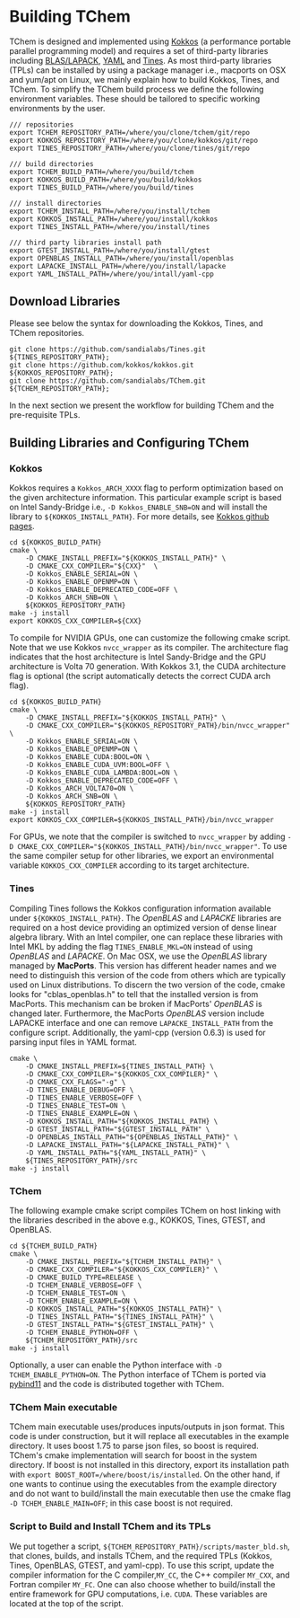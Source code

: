 # Building TChem

TChem is designed and implemented using [Kokkos](https://github.com/kokkos/kokkos.git) (a performance portable parallel programming model) and requires a set of third-party libraries including [BLAS/LAPACK](http://www.openblas.net), [YAML](https://github.com/jbeder/yaml-cpp) and [Tines](https://github.com/sandialabs/Tines.git).
As most third-party libraries (TPLs) can be installed by using a package manager i.e., macports on OSX and yum/apt on Linux, we mainly explain how to build Kokkos, Tines, and TChem.
To simplify the TChem build process we define the following environment variables. These should be tailored to specific working environments by the user.


```
/// repositories
export TCHEM_REPOSITORY_PATH=/where/you/clone/tchem/git/repo
export KOKKOS_REPOSITORY_PATH=/where/you/clone/kokkos/git/repo
export TINES_REPOSITORY_PATH=/where/you/clone/tines/git/repo

/// build directories
export TCHEM_BUILD_PATH=/where/you/build/tchem
export KOKKOS_BUILD_PATH=/where/you/build/kokkos
export TINES_BUILD_PATH=/where/you/build/tines

/// install directories
export TCHEM_INSTALL_PATH=/where/you/install/tchem
export KOKKOS_INSTALL_PATH=/where/you/install/kokkos
export TINES_INSTALL_PATH=/where/you/install/tines

/// third party libraries install path
export GTEST_INSTALL_PATH=/where/you/install/gtest
export OPENBLAS_INSTALL_PATH=/where/you/install/openblas
export LAPACKE_INSTALL_PATH=/where/you/install/lapacke
export YAML_INSTALL_PATH=/where/you/intall/yaml-cpp
```

## Download Libraries


Please see below the syntax for downloading the Kokkos, Tines, and TChem repositories.

```
git clone https://github.com/sandialabs/Tines.git  ${TINES_REPOSITORY_PATH};
git clone https://github.com/kokkos/kokkos.git ${KOKKOS_REPOSITORY_PATH};
git clone https://github.com/sandialabs/TChem.git ${TCHEM_REPOSITORY_PATH};
```
In the next section we present the workflow for building TChem and the pre-requisite TPLs.

## Building Libraries and Configuring TChem

### Kokkos

Kokkos requires a ``Kokkos_ARCH_XXXX`` flag to perform optimization based on the given architecture information. This particular example script is based on Intel Sandy-Bridge i.e., ``-D Kokkos_ENABLE_SNB=ON`` and will install the library to ``${KOKKOS_INSTALL_PATH}``. For more details, see [Kokkos github pages](https://github.com/kokkos/kokkos).

```
cd ${KOKKOS_BUILD_PATH}
cmake \
    -D CMAKE_INSTALL_PREFIX="${KOKKOS_INSTALL_PATH}" \
    -D CMAKE_CXX_COMPILER="${CXX}"  \
    -D Kokkos_ENABLE_SERIAL=ON \
    -D Kokkos_ENABLE_OPENMP=ON \
    -D Kokkos_ENABLE_DEPRECATED_CODE=OFF \
    -D Kokkos_ARCH_SNB=ON \
    ${KOKKOS_REPOSITORY_PATH}
make -j install
export KOKKOS_CXX_COMPILER=${CXX}
```

To compile for NVIDIA GPUs, one can customize the following cmake script. Note that we use Kokkos ``nvcc_wrapper`` as its compiler. The architecture flag indicates that the host architecture is Intel Sandy-Bridge and the GPU architecture is Volta 70 generation. With Kokkos 3.1, the CUDA architecture flag is optional (the script automatically detects the correct CUDA arch flag).
```
cd ${KOKKOS_BUILD_PATH}
cmake \
    -D CMAKE_INSTALL_PREFIX="${KOKKOS_INSTALL_PATH}" \
    -D CMAKE_CXX_COMPILER="${KOKKOS_REPOSITORY_PATH}/bin/nvcc_wrapper"  \
    -D Kokkos_ENABLE_SERIAL=ON \
    -D Kokkos_ENABLE_OPENMP=ON \
    -D Kokkos_ENABLE_CUDA:BOOL=ON \
    -D Kokkos_ENABLE_CUDA_UVM:BOOL=OFF \
    -D Kokkos_ENABLE_CUDA_LAMBDA:BOOL=ON \
    -D Kokkos_ENABLE_DEPRECATED_CODE=OFF \
    -D Kokkos_ARCH_VOLTA70=ON \
    -D Kokkos_ARCH_SNB=ON \
    ${KOKKOS_REPOSITORY_PATH}
make -j install
export KOKKOS_CXX_COMPILER=${KOKKOS_INSTALL_PATH}/bin/nvcc_wrapper
```
For GPUs, we note that the compiler is switched to ``nvcc_wrapper`` by adding ``-D CMAKE_CXX_COMPILER="${KOKKOS_INSTALL_PATH}/bin/nvcc_wrapper"``. To use the same compiler setup for other libraries, we export an environmental variable ``KOKKOS_CXX_COMPILER`` according to its target architecture.  


### Tines
Compiling Tines follows the Kokkos configuration information available under ``${KOKKOS_INSTALL_PATH}``. The *OpenBLAS* and *LAPACKE* libraries are required on a host device providing an optimized version of dense linear algebra library. With an Intel compiler, one can replace these libraries with Intel MKL by adding the flag ``TINES_ENABLE_MKL=ON`` instead of using *OpenBLAS* and *LAPACKE*. On Mac OSX, we use the *OpenBLAS* library managed by **MacPorts**. This version has different header names and we need to distinguish this version of the code from others which are typically used on Linux distributions. To discern the two version of the code, cmake looks for "cblas\_openblas.h" to tell that the installed version is from MacPorts. This mechanism can be broken if MacPorts' *OpenBLAS* is changed later. Furthermore, the MacPorts *OpenBLAS* version include LAPACKE interface and one can remove  ``LAPACKE_INSTALL_PATH`` from the configure script. Additionally, the yaml-cpp (version 0.6.3) is used for parsing input files in YAML format.


```
cmake \
    -D CMAKE_INSTALL_PREFIX=${TINES_INSTALL_PATH} \
    -D CMAKE_CXX_COMPILER="${KOKKOS_CXX_COMPILER}" \
    -D CMAKE_CXX_FLAGS="-g" \
    -D TINES_ENABLE_DEBUG=OFF \
    -D TINES_ENABLE_VERBOSE=OFF \
    -D TINES_ENABLE_TEST=ON \
    -D TINES_ENABLE_EXAMPLE=ON \
    -D KOKKOS_INSTALL_PATH="${KOKKOS_INSTALL_PATH} \
    -D GTEST_INSTALL_PATH="${GTEST_INSTALL_PATH" \
    -D OPENBLAS_INSTALL_PATH="${OPENBLAS_INSTALL_PATH}" \
    -D LAPACKE_INSTALL_PATH="${LAPACKE_INSTALL_PATH}" \
    -D YAML_INSTALL_PATH="${YAML_INSTALL_PATH}" \
    ${TINES_REPOSITORY_PATH}/src
make -j install
```

### TChem

The following example cmake script compiles TChem on host linking with the libraries described in the above e.g., KOKKOS, Tines, GTEST, and OpenBLAS.
```
cd ${TCHEM_BUILD_PATH}
cmake \
    -D CMAKE_INSTALL_PREFIX="${TCHEM_INSTALL_PATH}" \
    -D CMAKE_CXX_COMPILER="${KOKKOS_CXX_COMPILER}" \
    -D CMAKE_BUILD_TYPE=RELEASE \
    -D TCHEM_ENABLE_VERBOSE=OFF \
    -D TCHEM_ENABLE_TEST=ON \
    -D TCHEM_ENABLE_EXAMPLE=ON \
    -D KOKKOS_INSTALL_PATH="${KOKKOS_INSTALL_PATH}" \
    -D TINES_INSTALL_PATH="${TINES_INSTALL_PATH}" \
    -D GTEST_INSTALL_PATH="${GTEST_INSTALL_PATH}" \
    -D TCHEM_ENABLE_PYTHON=OFF \
    ${TCHEM_REPOSITORY_PATH}/src
make -j install
```
Optionally, a user can enable the Python interface with ``-D TCHEM_ENABLE_PYTHON=ON``. The Python interface of TChem is ported via [pybind11](https://pybind11.readthedocs.io/en/stable) and the code is distributed together with TChem.

### TChem Main executable

TChem main executable uses/produces inputs/outputs in json format. This code is under construction, but it will replace all executables in the example directory. It uses boost 1.75 to parse json files, so boost is required. TChem's cmake implementation will search for boost in the system directory. If boost is not installed in this directory, export its installation path with ``export BOOST_ROOT=/where/boost/is/installed``. On the other hand, if one wants to continue using the executables from the example directory and do not want to build/install the main executable then use the cmake flag ``-D TCHEM_ENABLE_MAIN=OFF``; in this case boost is not required.

### Script to Build and Install TChem and its TPLs

We put together a script, ``${TCHEM_REPOSITORY_PATH}/scripts/master_bld.sh``, that clones, builds, and installs TChem, and the required TPLs (Kokkos, Tines, OpenBLAS, GTEST, and yaml-cpp). To use this script, update the compiler information for the C compiler,``MY_CC``, the C++ compiler ``MY_CXX``, and Fortran compiler ``MY_FC``. One can also choose whether to build/install the entire framework for GPU computations, i.e. ``CUDA``. These variables are located at the top of the script.    

